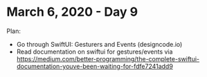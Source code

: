 # March 6, 2020 - Day 9

Plan:
* Go through SwiftUI: Gesturers and Events (designcode.io)
* Read documentation on swiftui for gestures/events via https://medium.com/better-programming/the-complete-swiftui-documentation-youve-been-waiting-for-fdfe7241add9
